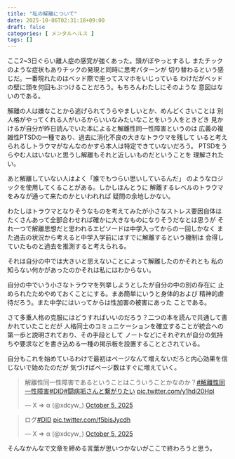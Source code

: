 ```yaml
---
title: "私の解離について"
date: 2025-10-06T02:31:18+09:00
draft: false
categories: [ メンタルヘルス ]
tags: []
---
```


ここ2~3日ぐらい離人症の感覚が強くあった。頭がぼやっとするし
またチックのような症状もありチックの発現と同時に思考パターンが
切り替わるという感じだ。一番現れたのはベッド際で座ってスマホをいじっている
わけだがベッドの壁に頭を何回もぶつけることだろう。もちろんわたしにそのような
意図はないのである。

解離の人は嫌なことから逃げられてうらやましいとか、めんどくさいことは
別人格がやってくれる人がいるからいいなみたいなことをいう人をときどき
見かけるが自分が昨日読んでいた本によると解離性同一性障害というのは
広義の複雑性PTSDの一種であり、過去に消化不良の大きなトラウマを残して
いると考えられるしトラウマがなんなのかすら本人は特定できていないだろう。
PTSDをうらやむ人はいないと思うし解離もそれと近しいものだということを
理解されたい。

あと解離していない人はよく「誰でもつらい思いしているんだ」
のようなロジックを使用してくることがある。しかしほんとうに
解離するレベルのトラウマをみなが通って来たのかといわれれば
疑問の余地しかない。

わたしはトラウマとなりそうなものを考えてみたが小さなストレス要因自体は
たくさんあって全部合わせれば確かに大きなものになりそうだなとは思うが
それ一つで解離思想だと思われるエピソードは中学入ってからの一回しかなく
また過去の状況から考えると中学入学前にはすでに解離するという機制は
会得していたものと過去を推測すると考えられる。

それは自分の中では大きいと思えないことによって解離したのかそれとも
私の知らない何かがあったのかそれは私にはわからない。

自分の中でいう小さなトラウマを列挙しようとしたが自分の中の別の存在に
止められたためやめておくことにする。まあ簡単にいうと身体的および
精神的虐待だろう。また中学にはいってからは性加害の被害にあった
ことである。

さて多重人格の克服にはどうすればいいのだろう？二つの本を読んで共通して書かれていたことだが
人格同士のコミュニケーションを確立することが統合への第一歩と説明されており、その手段として
ノートなどにそれぞれが自分の気持ちや要求などを書き込める一種の掲示板を設置することとされている。

自分もこれを始めているわけで最初はページなんて増えないだろと内心効果を信じないで始めたのだが
気づけばページ数はすぐに増えていく。

<blockquote class="twitter-tweet"><p lang="ja" dir="ltr">解離性同一性障害であるということはこういうことかなのか？<a href="https://twitter.com/hashtag/%E8%A7%A3%E9%9B%A2%E6%80%A7%E5%90%8C%E4%B8%80%E6%80%A7%E9%9A%9C%E5%AE%B3?src=hash&amp;ref_src=twsrc%5Etfw">#解離性同一性障害</a><a href="https://twitter.com/hashtag/DID?src=hash&amp;ref_src=twsrc%5Etfw">#DID</a><a href="https://twitter.com/hashtag/%E9%97%98%E7%97%85%E5%9E%A2%E3%81%95%E3%82%93%E3%81%A8%E7%B9%8B%E3%81%8C%E3%82%8A%E3%81%9F%E3%81%84?src=hash&amp;ref_src=twsrc%5Etfw">#闘病垢さんと繋がりたい</a> <a href="https://t.co/y1hdi20Hpl">pic.twitter.com/y1hdi20Hpl</a></p>&mdash; X ⇒ α (@xdcyw_) <a href="https://twitter.com/xdcyw_/status/1974634377616474453?ref_src=twsrc%5Etfw">October 5, 2025</a></blockquote> <script async src="https://platform.twitter.com/widgets.js" charset="utf-8"></script>

<blockquote class="twitter-tweet"><p lang="ja" dir="ltr">ログ<a href="https://twitter.com/hashtag/DID?src=hash&amp;ref_src=twsrc%5Etfw">#DID</a> <a href="https://t.co/f5bisJycdh">pic.twitter.com/f5bisJycdh</a></p>&mdash; X ⇒ α (@xdcyw_) <a href="https://twitter.com/xdcyw_/status/1974882819815121322?ref_src=twsrc%5Etfw">October 5, 2025</a></blockquote> <script async src="https://platform.twitter.com/widgets.js" charset="utf-8"></script>

そんなかんなで文章を締める言葉が思いつかないがここで終わろうと思う。

